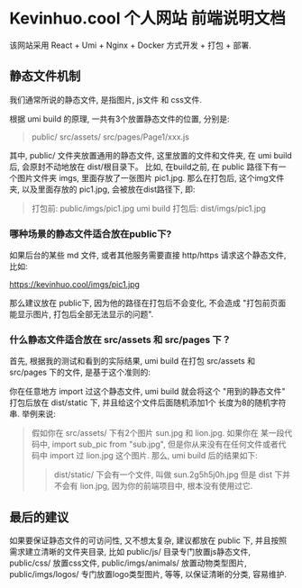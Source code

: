 # Kevinhuo.cool 个人网站 前端说明文档

该网站采用 React + Umi + Nginx + Docker 方式开发 + 打包 + 部署.

## 静态文件机制

我们通常所说的静态文件, 是指图片, js文件 和 css文件.

根据 umi build 的原理, 一共有3个放置静态文件的位置, 分别是:
> public/
> src/assets/
> src/pages/Page1/xxx.js

其中, public/ 文件夹放置通用的静态文件, 这里放置的文件和文件夹, 在 umi build 后, 会原封不动地放在 dist/根目录下。 比如, 在build之前, 在 public 路径下有一个图片文件夹 imgs, 里面存放了一张图片 pic1.jpg. 那么在打包后, 这个img文件夹, 以及里面存放的 pic1.jpg, 会被放在dist路径下, 即:
> 打包前: public/imgs/pic1.jpg
> umi build 打包后: dist/imgs/pic1.jpg

### 哪种场景的静态文件适合放在public下?

如果后台的某些 md 文件, 或者其他服务需要直接 http/https 请求这个静态文件, 比如:

https://kevinhuo.cool/imgs/pic1.jpg

那么建议放在 public下, 因为他的路径在打包后不会变化, 不会造成 "打包前页面能显示图片, 打包后全部无法显示的问题".

### 什么静态文件适合放在 src/assets 和 src/pages 下？

首先, 根据我的测试和看到的实际结果, umi build 在打包 src/assets 和 src/pages 下的文件, 是基于这个准则的:

你在任意地方 import 过这个静态文件, umi build 就会将这个 "用到的静态文件" 打包后放在 dist/static 下, 并且给这个文件后面随机添加1个 长度为8的随机字符串. 举例来说:
> 假如你在 src/assets/ 下有2个图片 sun.jpg 和 lion.jpg. 如果你在 某一段代码中, import sub_pic from "sub.jpg", 但是你从来没有在任何文件或者代码中 import 过 lion.jpg 这个图片. 那么, umi build 后的结果如下:
>   > dist/static/ 下会有一个文件, 叫做 sun.2g5h5j0h.jpg
>   > 但是 dist 下并不会有 lion.jpg, 因为你的前端项目中, 根本没有使用过它.

## 最后的建议

如果要保证静态文件的可访问性, 又不想太复杂, 建议都放在 public 下, 并且按照需求建立清晰的文件夹目录, 比如 public/js/ 目录专门放置js静态文件, public/css/ 放置css文件, public/imgs/animals/ 放置动物类型图片, public/imgs/logos/ 专门放置logo类型图片, 等等, 以保证清晰的分类, 容易维护.